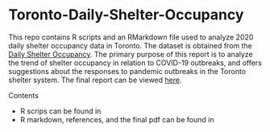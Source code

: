 # Toronto-Daily-Shelter-Occupancy

This repo contains R scripts and an RMarkdown file used to analyze 2020 daily shelter occupancy data in Toronto. The dataset is obtained from the [Daily Shelter Occupancy](https://open.toronto.ca/dataset/daily-shelter-occupancy/). The primary purpose of this report is to analyze the trend of shelter occupancy in relation to COVID-19 outbreaks, and offers suggestions about the responses to pandemic outbreaks in the Toronto shelter system. The final report can be viewed [here](https://github.com/macoyo2/Toronto-Daily-Shelter-Occupancy/blob/main/outputs/paper/paper.pdf).

Contents
  * R scrips can be found in
  * R markdown, references, and the final pdf can be found in
